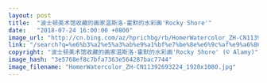 ```yaml
---
layout: post
title:  "波士顿美术馆收藏的画家温斯洛·霍默的水彩画'Rocky Shore'"
date:   "2018-07-24 16:00:00 +0800"
image_url: "http://cn.bing.com/az/hprichbg/rb/HomerWatercolor_ZH-CN11392693224_1920x1080.jpg"
link: "/search?q=%e6%b3%a2%e5%a3%ab%e9%a1%bf%e7%be%8e%e6%9c%af%e9%a6%86&form=hpcapt&mkt=zh-cn"
copyright: "波士顿美术馆收藏的画家温斯洛·霍默的水彩画'Rocky Shore' (© Alamy)"
image_hash: "3e5768ef8c7bfa7363e564287bac7744"
image_filename: "HomerWatercolor_ZH-CN11392693224_1920x1080.jpg"
---
```

